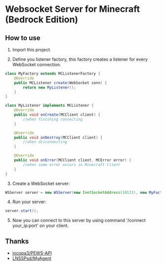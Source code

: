 # Websocket Server for Minecraft (Bedrock Edition)

## How to use
1. Import this project.

2. Define you listener factory, this factory creates a listener for every WebSocket connection.
```java
class MyFactory extends MCListenerFactory {
    @Override
    public MCListener create(WebSocket conn) {
        return new MyListener();
    }
}

class MyListener implements MCListener {
    @Override
    public void onCreate(MCClient client) {
        //when finishing connecting
    }

    @Override
    public void onDestroy(MCClient client) {
        //when disconnecting
    }

    @Override
    public void onError(MCClient client, MCError error) {
        //when some error occurs in Minecraft Client
    }
}
```

3. Create a WebSocket server:
```java
WSServer server = new WSServer(new InetSocketAddress(19131), new MyFactory());
```

4. Run your server:
```java
server.start();
```

5. Now you can connect to this server by using command '/connect your_ip:port' on your client.

## Thanks
- [jocopa3/PEWS-API](https://github.com/jocopa3/PEWS-API)
- [LNSSPsd/MyAgent](https://github.com/LNSSPsd/MyAgent)